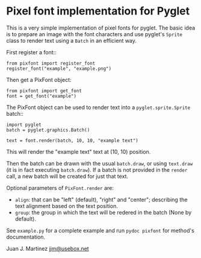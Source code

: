 Pixel font implementation for Pyglet
====================================

This is a very simple implementation of pixel fonts for pyglet. The basic idea is
to prepare an image with the font characters and use pyglet's `Sprite` class to
render text using a `Batch` in an efficient way.

First register a font::

    from pixfont import register_font
    register_font("example", "example.png")

Then get a PixFont object:

    from pixfont import get_font
    font = get_font("example")

The PixFont object can be used to render text into a `pyglet.sprite.Sprite` batch::

    import pyglet
    batch = pyglet.graphics.Batch()

    text = font.render(batch, 10, 10, "example text")

This will render the "example text" text at (10, 10) position.

Then the batch can be drawn with the usual `batch.draw`, or using `text.draw` (it
is in fact executing `batch.draw`). If a batch is not provided in the `render` call,
a new batch will be created for just that text.

Optional parameters of `PixFont.render` are:

- `align`: that can be "left" (default), "right" and "center"; describing the text
           alignment based on the text position.
- `group`: the group in which the text will be redered in the batch (None by default).

See `example.py` for a complete example and run `pydoc pixfont` for method's documentation.

Juan J. Martinez <jjm@usebox.net>

